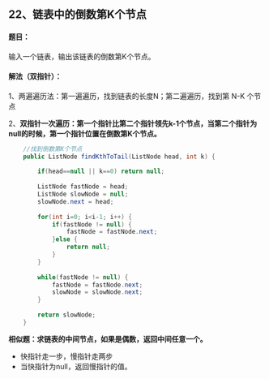 ## 22、链表中的倒数第K个节点

#### 题目：

输入一个链表，输出该链表的倒数第K个节点。



#### 解法（双指针）：

1、两遍遍历法：第一遍遍历，找到链表的长度N；第二遍遍历，找到第 N-K 个节点

2、**双指针一次遍历：第一个指针比第二个指针领先k-1个节点，当第二个指针为null的时候，第一个指针位置在倒数第K个节点。**

```java
	//找到倒数第K个节点
	public ListNode findKthToTail(ListNode head, int k) {
		
		if(head==null || k==0) return null;
		
		ListNode fastNode = head;
		ListNode slowNode = null;
		slowNode.next = head;
		
		for(int i=0; i<i-1; i++) {
			if(fastNode != null) {
				fastNode = fastNode.next;
			}else {
				return null;
			}
		}
		
		while(fastNode != null) {
			fastNode = fastNode.next;
			slowNode = slowNode.next;
		}
		
		return slowNode;
	}
```





**相似题：求链表的中间节点，如果是偶数，返回中间任意一个。**

- 快指针走一步，慢指针走两步
- 当快指针为null，返回慢指针的值。